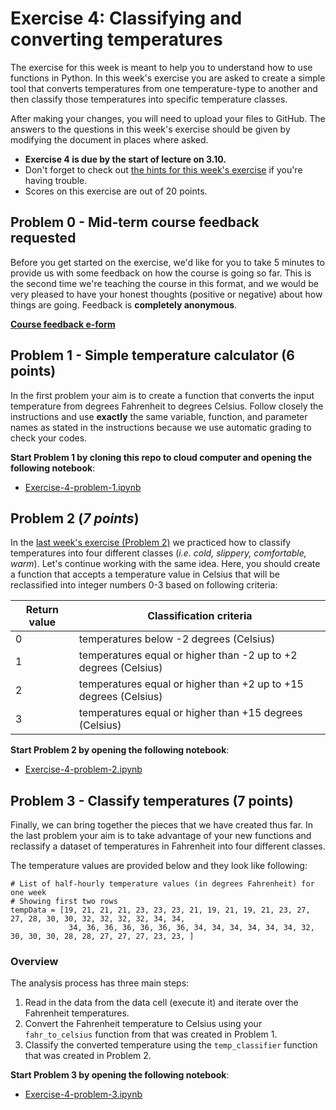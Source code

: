 # Exercise 4: Classifying and converting temperatures

The exercise for this week is meant to help you to understand how to use functions in Python.
In this week's exercise you are asked to create a simple tool that converts temperatures from
one temperature-type to another and then classify those temperatures into specific temperature classes.

After making your changes, you will need to upload your files to GitHub.
The answers to the questions in this week's exercise should be given by modifying the document in places where asked.

- **Exercise 4 is due by the start of lecture on 3.10.**
- Don't forget to check out [the hints for this week's exercise](https://geo-python.github.io/2018/lessons/L4/exercise-4-hints.html) if you're having trouble.
- Scores on this exercise are out of 20 points.

## Problem 0 - Mid-term course feedback requested

Before you get started on the exercise, we'd like for you to take 5 minutes to provide us with some feedback on how the course is going so far.
This is the second time we're teaching the course in this format, and we would be very pleased to have your honest thoughts (positive or negative) about how things are going.
Feedback is **completely anonymous**.

[**Course feedback e-form**](https://elomake.helsinki.fi/lomakkeet/92231/lomake.html)

## Problem 1 - Simple temperature calculator (6 points)

In the first problem your aim is to create a function that converts the input temperature from degrees Fahrenheit to degrees Celsius. Follow closely the instructions and use **exactly** the same variable, function, and parameter names as stated in the instructions because we use automatic grading to check your codes.

**Start Problem 1 by cloning this repo to cloud computer and opening the following notebook**:
 
  - [Exercise-4-problem-1.ipynb](Exercise-4-problem-1.ipynb)

## Problem 2 (*7 points*)

In the [last week's exercise (Problem 2)](https://github.com/Geo-Python-2018/Exercise-3/blob/master/Exercise-3-problem-2.ipynb) we practiced how to classify temperatures
into four different classes (*i.e. cold, slippery, comfortable, warm*). Let's continue working with the same idea. Here, you should create a function that
accepts a temperature value in Celsius that will be reclassified into integer numbers 0-3 based on following criteria:

 | Return value | Classification criteria                  |
 |---|-----------------------------------------------------|
 | 0 | temperatures below -2 degrees (Celsius)             |
 | 1 | temperatures equal or higher than -2 up to +2 degrees (Celsius)  |
 | 2 | temperatures equal or higher than +2 up to +15 degrees (Celsius)  |
 | 3 | temperatures equal or higher than +15 degrees (Celsius)            |
 
**Start Problem 2 by opening the following notebook**:
 
  - [Exercise-4-problem-2.ipynb](Exercise-4-problem-2.ipynb)
  
## Problem 3 - Classify temperatures (7 points)

Finally, we can bring together the pieces that we have created thus far. In the last problem your aim is to take
advantage of your new functions and reclassify a dataset of temperatures in Fahrenheit into four different classes.

The temperature values are provided below and they look like following:

  ```
  # List of half-hourly temperature values (in degrees Fahrenheit) for one week
  # Showing first two rows
  tempData = [19, 21, 21, 21, 23, 23, 23, 21, 19, 21, 19, 21, 23, 27, 27, 28, 30, 30, 32, 32, 32, 32, 34, 34,
               34, 36, 36, 36, 36, 36, 36, 34, 34, 34, 34, 34, 34, 32, 30, 30, 30, 28, 28, 27, 27, 27, 23, 23, ]
  ```

### Overview

The analysis process has three main steps:

 1. Read in the data from the data cell (execute it) and iterate over the Fahrenheit temperatures.
 2. Convert the Fahrenheit temperature to Celsius using your `fahr_to_celsius` function from that was created in Problem 1.
 3. Classify the converted temperature using the `temp_classifier` function that was created in Problem 2.
 
**Start Problem 3 by opening the following notebook**:
 
  - [Exercise-4-problem-3.ipynb](Exercise-4-problem-3.ipynb)
